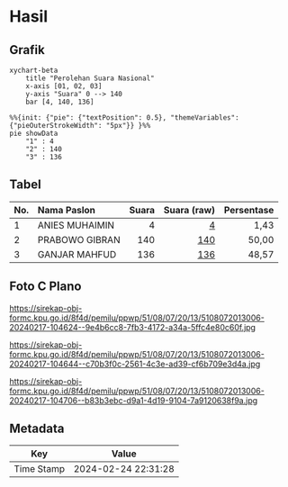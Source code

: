 # Hasil

## Grafik

```mermaid
xychart-beta
    title "Perolehan Suara Nasional"
    x-axis [01, 02, 03]
    y-axis "Suara" 0 --> 140
    bar [4, 140, 136]
```

```mermaid
%%{init: {"pie": {"textPosition": 0.5}, "themeVariables": {"pieOuterStrokeWidth": "5px"}} }%%
pie showData
    "1" : 4
    "2" : 140
    "3" : 136
```

## Tabel

| No. | Nama Paslon    | Suara | Suara (raw) | Persentase |
|:--- |:-------------- | -----:| -----------:| ----------:|
| 1   | ANIES MUHAIMIN | 4     | [4][p-1]    | 1,43       |
| 2   | PRABOWO GIBRAN | 140   | [140][p-2]  | 50,00      |
| 3   | GANJAR MAHFUD  | 136   | [136][p-3]  | 48,57      |


[p-1]: https://github.com/gigit-pemilu/pemilu-2024/blob/main/pilpres/hitung-suara/sub/51-bali/sub/08-buleleng/sub/07-sawan/sub/2013-bungkulan/sub/006-tps/sub/paslon-1.txt
[p-2]: https://github.com/gigit-pemilu/pemilu-2024/blob/main/pilpres/hitung-suara/sub/51-bali/sub/08-buleleng/sub/07-sawan/sub/2013-bungkulan/sub/006-tps/sub/paslon-2.txt
[p-3]: https://github.com/gigit-pemilu/pemilu-2024/blob/main/pilpres/hitung-suara/sub/51-bali/sub/08-buleleng/sub/07-sawan/sub/2013-bungkulan/sub/006-tps/sub/paslon-3.txt

## Foto C Plano

https://sirekap-obj-formc.kpu.go.id/8f4d/pemilu/ppwp/51/08/07/20/13/5108072013006-20240217-104624--9e4b6cc8-7fb3-4172-a34a-5ffc4e80c60f.jpg

https://sirekap-obj-formc.kpu.go.id/8f4d/pemilu/ppwp/51/08/07/20/13/5108072013006-20240217-104644--c70b3f0c-2561-4c3e-ad39-cf6b709e3d4a.jpg

https://sirekap-obj-formc.kpu.go.id/8f4d/pemilu/ppwp/51/08/07/20/13/5108072013006-20240217-104706--b83b3ebc-d9a1-4d19-9104-7a9120638f9a.jpg


## Metadata

| Key        | Value               |
| ---------- | ------------------- |
| Time Stamp | 2024-02-24 22:31:28 |



